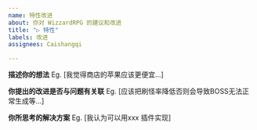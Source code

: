 ```yaml
---
name: 特性改进
about: 你对 WizzardRPG 的建议和改进
title: "▷ 特性"
labels: 改进
assignees: Caishangqi

---
```


**描述你的想法**
Eg. [我觉得商店的苹果应该更便宜...]

**你提出的改进是否与问题有关联**
Eg. [应该把刷怪率降低否则会导致BOSS无法正常生成等...]

**你所思考的解决方案**
Eg. [我认为可以用xxx 插件实现]
